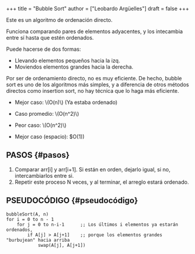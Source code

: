 +++
title = "Bubble Sort"
author = ["Leobardo Argüelles"]
draft = false
+++

Este es un algoritmo de ordenación directo.

Funciona comparando pares de elementos adyacentes, y los intecambia entre sí
hasta que estén ordenados.

Puede hacerse de dos formas:

-   Llevando elementos pequeños hacia la izq.
-   Moviendos elementos grandes hacia la derecha.

Por ser de ordenamiento directo, no es muy eficiente. De hecho, bubble sort
es uno de los algoritmos más simples, y a diferencia de otros métodos
directos como insertion sort, no hay técnica que lo haga más eficiente.

-   Mejor caso: \\(O(n)\\) (Ya estaba ordenado)
-   Caso promedio: \\(O(n^2)\\)
-   Peor caso: \\(O(n^2)\\)

-   Mejor caso (espacio): $O(1))


## PASOS {#pasos}

1.  Comparar arr[i] y arr[i+1]. Si están en orden, dejarlo igual, si no, intercambiarlos entre si.
2.  Repetir este proceso N veces, y al terminar, el arreglo estará ordenado.


## PSEUDOCÓDIGO {#pseudocódigo}

```text
bubbleSort(A, n)
for i = 0 to n - 1
    for j = 0 to n-i-1      ;; Los últimos i elementos ya estarán ordenados,
        if A[j] > A[j+1]    ;; porque los elementos grandes "burbujean" hacia arriba
            swap(A[j], A[j+1])
```
